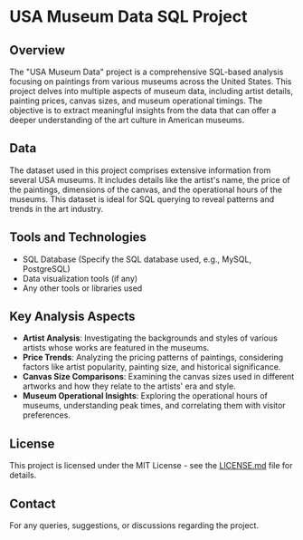 # USA Museum Data SQL Project

## Overview
The "USA Museum Data" project is a comprehensive SQL-based analysis focusing on paintings from various museums across the United States. This project delves into multiple aspects of museum data, including artist details, painting prices, canvas sizes, and museum operational timings. The objective is to extract meaningful insights from the data that can offer a deeper understanding of the art culture in American museums.

## Data
The dataset used in this project comprises extensive information from several USA museums. It includes details like the artist's name, the price of the paintings, dimensions of the canvas, and the operational hours of the museums. This dataset is ideal for SQL querying to reveal patterns and trends in the art industry.

## Tools and Technologies
- SQL Database (Specify the SQL database used, e.g., MySQL, PostgreSQL)
- Data visualization tools (if any)
- Any other tools or libraries used

## Key Analysis Aspects
- **Artist Analysis**: Investigating the backgrounds and styles of various artists whose works are featured in the museums.
- **Price Trends**: Analyzing the pricing patterns of paintings, considering factors like artist popularity, painting size, and historical significance.
- **Canvas Size Comparisons**: Examining the canvas sizes used in different artworks and how they relate to the artists' era and style.
- **Museum Operational Insights**: Exploring the operational hours of museums, understanding peak times, and correlating them with visitor preferences.

## License
This project is licensed under the MIT License - see the [LICENSE.md](LICENSE.md) file for details.

## Contact
For any queries, suggestions, or discussions regarding the project.

